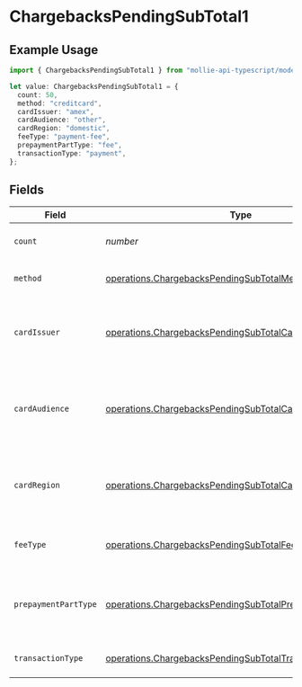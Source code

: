 # ChargebacksPendingSubTotal1

## Example Usage

```typescript
import { ChargebacksPendingSubTotal1 } from "mollie-api-typescript/models/operations";

let value: ChargebacksPendingSubTotal1 = {
  count: 50,
  method: "creditcard",
  cardIssuer: "amex",
  cardAudience: "other",
  cardRegion: "domestic",
  feeType: "payment-fee",
  prepaymentPartType: "fee",
  transactionType: "payment",
};
```

## Fields

| Field                                                                                                                                | Type                                                                                                                                 | Required                                                                                                                             | Description                                                                                                                          | Example                                                                                                                              |
| ------------------------------------------------------------------------------------------------------------------------------------ | ------------------------------------------------------------------------------------------------------------------------------------ | ------------------------------------------------------------------------------------------------------------------------------------ | ------------------------------------------------------------------------------------------------------------------------------------ | ------------------------------------------------------------------------------------------------------------------------------------ |
| `count`                                                                                                                              | *number*                                                                                                                             | :heavy_minus_sign:                                                                                                                   | Number of transactions of this type                                                                                                  | 50                                                                                                                                   |
| `method`                                                                                                                             | [operations.ChargebacksPendingSubTotalMethod1](../../models/operations/chargebackspendingsubtotalmethod1.md)                         | :heavy_minus_sign:                                                                                                                   | Payment type of the transactions                                                                                                     | creditcard                                                                                                                           |
| `cardIssuer`                                                                                                                         | [operations.ChargebacksPendingSubTotalCardIssuer1](../../models/operations/chargebackspendingsubtotalcardissuer1.md)                 | :heavy_minus_sign:                                                                                                                   | In case of payments transactions with card, the card issuer will be available                                                        | amex                                                                                                                                 |
| `cardAudience`                                                                                                                       | [operations.ChargebacksPendingSubTotalCardAudience1](../../models/operations/chargebackspendingsubtotalcardaudience1.md)             | :heavy_minus_sign:                                                                                                                   | In case of payments trnsactions with card, the card audience will be available.                                                      | other                                                                                                                                |
| `cardRegion`                                                                                                                         | [operations.ChargebacksPendingSubTotalCardRegion1](../../models/operations/chargebackspendingsubtotalcardregion1.md)                 | :heavy_minus_sign:                                                                                                                   | In case of payments transactions with card, the card region will be available.                                                       | domestic                                                                                                                             |
| `feeType`                                                                                                                            | [operations.ChargebacksPendingSubTotalFeeType1](../../models/operations/chargebackspendingsubtotalfeetype1.md)                       | :heavy_minus_sign:                                                                                                                   | Present when the transaction represents a fee.                                                                                       | payment-fee                                                                                                                          |
| `prepaymentPartType`                                                                                                                 | [operations.ChargebacksPendingSubTotalPrepaymentPartType1](../../models/operations/chargebackspendingsubtotalprepaymentparttype1.md) | :heavy_minus_sign:                                                                                                                   | Prepayment part: fee itself, reimbursement, discount, VAT or rounding compensation.                                                  | fee                                                                                                                                  |
| `transactionType`                                                                                                                    | [operations.ChargebacksPendingSubTotalTransactionType1](../../models/operations/chargebackspendingsubtotaltransactiontype1.md)       | :heavy_minus_sign:                                                                                                                   | Represents the transaction type                                                                                                      | payment                                                                                                                              |
